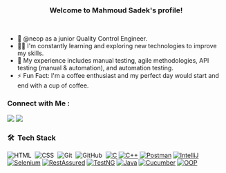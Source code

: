 


<h3 align="center">
  Welcome to Mahmoud Sadek's profile!
</h3>

<br>


- 🏢  @neop as a junior Quality Control Engineer. 
- 👨‍💻 I'm constantly learning and exploring new technologies to improve my skills.
- 💬 My experience includes manual testing, agile methodologies, API testing (manual & automation), and automation testing.
- ⚡ Fun Fact: I'm a coffee enthusiast and my perfect day would start and end with a cup of coffee.



### Connect with Me :

<a href="[https://www.linkedin.com/in/mahmoud-sadek-677ab02b8/](https://www.linkedin.com/in/mahmoud-sadek-677ab02b8/)" target="_blank"><img src="https://img.shields.io/badge/-Mahmoud-0077B5?style=for-the-badge&logo=Linkedin&logoColor=white"/></a>
<a href="[https://www.facebook.com/mhmood002//](https://www.facebook.com/mhmood002/)" target="_blank"><img src="https://img.shields.io/badge/-Mahmoud-0077B5?style=for-the-badge&logo=Facebook&logoColor=white"/></a>

### 🛠 &nbsp;Tech Stack
![HTML](https://img.shields.io/badge/-HTML-05122A?style=flat&logo=HTML5)&nbsp;
![CSS](https://img.shields.io/badge/-CSS-05122A?style=flat&logo=CSS3&logoColor=1572B6)&nbsp;
![Git](https://img.shields.io/badge/-Git-05122A?style=flat&logo=git)&nbsp;
![GitHub](https://img.shields.io/badge/-GitHub-05122A?style=flat&logo=github)&nbsp;
[![C](https://img.shields.io/badge/-C-00599C?style=flat&logo=c)](https://en.wikipedia.org/wiki/C_(programming_language))
[![C++](https://img.shields.io/badge/-C++-00599C?style=flat&logo=c%2B%2B)](https://en.wikipedia.org/wiki/C%2B%2B)
[![Postman](https://img.shields.io/badge/-Postman-FF6C37?style=flat&logo=postman)](https://www.postman.com/)
[![IntelliJ](https://img.shields.io/badge/-IntelliJ_IDEA-000000?style=flat&logo=intellij-idea)](https://www.jetbrains.com/idea/)
[![Selenium](https://img.shields.io/badge/-Selenium-43B02A?style=flat&logo=selenium)](https://www.selenium.dev/)
[![RestAssured](https://img.shields.io/badge/-RestAssured-000000?style=flat)](http://rest-assured.io/)
[![TestNG](https://img.shields.io/badge/-TestNG-007ACC?style=flat&logo=testng)](https://testng.org/doc/)
[![Java](https://img.shields.io/badge/-Java-007396?style=flat&logo=java)](https://www.java.com/)
[![Cucumber](https://img.shields.io/badge/-Cucumber-23CC71?style=flat&logo=cucumber)](https://cucumber.io/)
[![OOP](https://img.shields.io/badge/-OOP-239120?style=flat)](https://en.wikipedia.org/wiki/Object-oriented_programming)



